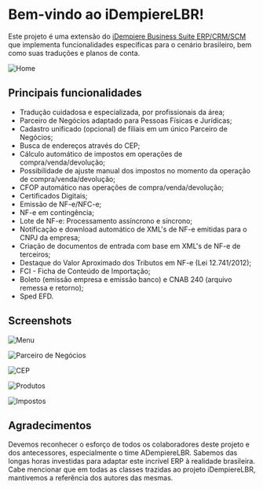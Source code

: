 # Bem-vindo ao iDempiereLBR!
Este projeto é uma extensão do [iDempiere Business Suite ERP/CRM/SCM](https://github.com/idempiere/idempiere) que implementa funcionalidades específicas para o cenário brasileiro, bem como suas traduções e planos de conta.

![Home](https://raw.githubusercontent.com/idempierelbr/idempierelbr/master/org.idempierelbr.core/data/screenshots/home.png)

## Principais funcionalidades
-   Tradução cuidadosa e especializada, por profissionais da área;
-   Parceiro de Negócios adaptado para Pessoas Físicas e Jurídicas;
-   Cadastro unificado (opcional) de filiais em um único Parceiro de Negócios;
-   Busca de endereços através do CEP;
-   Cálculo automático de impostos em operações de compra/venda/devolução;
-   Possibilidade de ajuste manual dos impostos no momento da operação de compra/venda/devolução;
-   CFOP automático nas operações de compra/venda/devolução;
-   Certificados Digitais;
-   Emissão de NF-e/NFC-e;
-   NF-e em contingência;
-   Lote de NF-e: Processamento assíncrono e síncrono;
-   Notificação e download automático de XML's de NF-e emitidas para o CNPJ da empresa;
-   Criação de documentos de entrada com base em XML's de NF-e de terceiros;
-   Destaque do Valor Aproximado dos Tributos em NF-e (Lei 12.741/2012);
-   FCI - Ficha de Conteúdo de Importação;
-   Boleto (emissão empresa e emissão banco) e CNAB 240 (arquivo remessa e retorno);
-   Sped EFD.

## Screenshots
![Menu](https://raw.githubusercontent.com/idempierelbr/idempierelbr/master/org.idempierelbr.core/data/screenshots/menu.png)

![Parceiro de Negócios](https://raw.githubusercontent.com/idempierelbr/idempierelbr/master/org.idempierelbr.core/data/screenshots/bpartner.png)

![CEP](https://raw.githubusercontent.com/idempierelbr/idempierelbr/master/org.idempierelbr.core/data/screenshots/cep.png)

![Produtos](https://raw.githubusercontent.com/idempierelbr/idempierelbr/master/org.idempierelbr.core/data/screenshots/product.png)

![Impostos](https://raw.githubusercontent.com/idempierelbr/idempierelbr/master/org.idempierelbr.core/data/screenshots/taxes.png)

## Agradecimentos
Devemos reconhecer o esforço de todos os colaboradores deste projeto e dos antecessores, especialmente o time ADempiereLBR. Sabemos das longas horas investidas para adaptar este incrível ERP à realidade brasileira. Cabe mencionar que em todas as classes trazidas ao projeto iDempiereLBR, mantivemos a referência dos autores das mesmas.